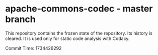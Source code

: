 # apache-commons-codec - master branch

This repository contains the frozen state of the repository.
Its history is cleared. It is used only for static code
analysis with Codacy.

Commit Time: 1734426292